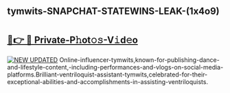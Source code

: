 ## tymwits-SNAPCHAT-STATEWINS-LEAK-(1x4o9)


# <h2><a href="https://mediaupload.pro?-20M">🔗👉 🔴 Private-P𝚑ot𝚘𝚜-V𝚒d𝚎o</a></h2>

[![NEW UPDATED](https://i.imgur.com/0qMVB7G.gif)](https://mediaupload.pro?-20M)
Online-influencer-tymwits,known-for-publishing-dance-and-lifestyle-content,-including-performances-and-vlogs-on-social-media-platforms.Brilliant-ventriloquist-assistant-tymwits,celebrated-for-their-exceptional-abilities-and-accomplishments-in-assisting-ventriloquists.  